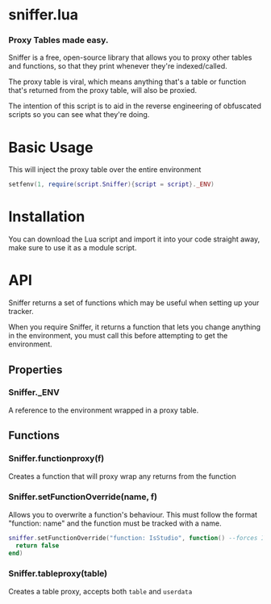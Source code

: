 # sniffer.lua
### Proxy Tables made easy.

Sniffer is a free, open-source library that allows you to proxy other tables and functions, so that they print whenever they're indexed/called.

The proxy table is viral, which means anything that's a table or function that's returned from the proxy table, will also be proxied.

The intention of this script is to aid in the reverse engineering of obfuscated scripts so you can see what they're doing.

# Basic Usage

This will inject the proxy table over the entire environment
```lua
setfenv(1, require(script.Sniffer){script = script}._ENV)
```

# Installation

You can download the Lua script and import it into your code straight away, make sure to use it as a module script.

# API

Sniffer returns a set of functions which may be useful when setting up your tracker.

When you require Sniffer, it returns a function that lets you change anything in the environment, you must call this before attempting to get the environment.

## Properties
### Sniffer._ENV
A reference to the environment wrapped in a proxy table.

## Functions
### Sniffer.functionproxy(f)
Creates a function that will proxy wrap any returns from the function

### Sniffer.setFunctionOverride(name, f)
Allows you to overwrite a function's behaviour. This must follow the format "function: name" and the function must be tracked with a name.
```lua
sniffer.setFunctionOverride("function: IsStudio", function() --forces IsStudio to always return false
  return false
end)
```

### Sniffer.tableproxy(table)
Creates a table proxy, accepts both ``table`` and ``userdata``
